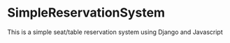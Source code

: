 # SimpleReservationSystem
This is a simple seat/table reservation system using Django and Javascript
